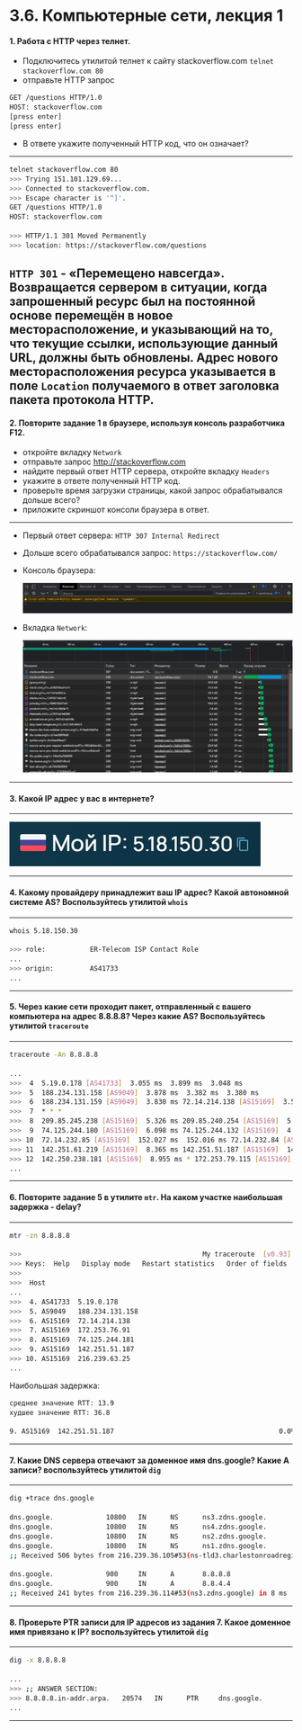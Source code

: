 # 3.6. Компьютерные сети, лекция 1

#### 1. Работа c HTTP через телнет.
- Подключитесь утилитой телнет к сайту stackoverflow.com
`telnet stackoverflow.com 80`
- отправьте HTTP запрос
```bash
GET /questions HTTP/1.0
HOST: stackoverflow.com
[press enter]
[press enter]
```
- В ответе укажите полученный HTTP код, что он означает?
---

```bash
telnet stackoverflow.com 80
>>> Trying 151.101.129.69...
>>> Connected to stackoverflow.com.
>>> Escape character is '^]'.
GET /questions HTTP/1.0
HOST: stackoverflow.com

>>> HTTP/1.1 301 Moved Permanently
>>> location: https://stackoverflow.com/questions
```
`HTTP 301` - «Перемещено навсегда». Возвращается сервером в ситуации, когда запрошенный ресурс был на постоянной 
основе перемещён в новое месторасположение, и указывающий на то, что текущие ссылки, использующие данный URL, 
должны быть обновлены. Адрес нового месторасположения ресурса указывается в поле `Location` получаемого в ответ 
заголовка пакета протокола HTTP.
---

#### 2. Повторите задание 1 в браузере, используя консоль разработчика F12.
- откройте вкладку `Network`
- отправьте запрос http://stackoverflow.com
- найдите первый ответ HTTP сервера, откройте вкладку `Headers`
- укажите в ответе полученный HTTP код.
- проверьте время загрузки страницы, какой запрос обрабатывался дольше всего?
- приложите скриншот консоли браузера в ответ.
---
 - Первый ответ сервера: `HTTP 307 Internal Redirect`
 - Дольше всего обрабатывался запрос: `https://stackoverflow.com/`
 - Консоль браузера:

    ![console](assets/browser-tools-tabs-console.jpg)

 - Вкладка `Network`:

    ![network](assets/browser-tools-tabs-network.jpg)

---

#### 3. Какой IP адрес у вас в интернете?

---

![whoer.net](assets/whoer-myip.jpg)

---

#### 4. Какому провайдеру принадлежит ваш IP адрес? Какой автономной системе AS? Воспользуйтесь утилитой `whois`

---
```bash
whois 5.18.150.30

>>> role:           ER-Telecom ISP Contact Role
...
>>> origin:         AS41733
...
```
---

#### 5. Через какие сети проходит пакет, отправленный с вашего компьютера на адрес 8.8.8.8? Через какие AS? Воспользуйтесь утилитой `traceroute`

---
```bash
traceroute -An 8.8.8.8

...
>>>  4  5.19.0.178 [AS41733]  3.055 ms  3.899 ms  3.048 ms
>>>  5  188.234.131.158 [AS9049]  3.878 ms  3.382 ms  3.380 ms
>>>  6  188.234.131.159 [AS9049]  3.830 ms 72.14.214.138 [AS15169]  3.585 ms 188.234.131.159 [AS9049]  3.580 ms
>>>  7  * * *
>>>  8  209.85.245.238 [AS15169]  5.326 ms 209.85.240.254 [AS15169]  5.313 ms 216.239.59.142 [AS15169]  4.794 ms
>>>  9  74.125.244.180 [AS15169]  6.098 ms 74.125.244.132 [AS15169]  4.755 ms 74.125.244.181 [AS15169]  5.524 ms
>>> 10  72.14.232.85 [AS15169]  152.027 ms  152.016 ms 72.14.232.84 [AS15169]  5.532 ms
>>> 11  142.251.61.219 [AS15169]  8.365 ms 142.251.51.187 [AS15169]  14.104 ms 209.85.254.135 [AS15169]  8.644 ms
>>> 12  142.250.238.181 [AS15169]  8.955 ms * 172.253.79.115 [AS15169]  7.373 ms
...
```
---

#### 6. Повторите задание 5 в утилите `mtr`. На каком участке наибольшая задержка - delay?

---
```bash
mtr -zn 8.8.8.8

>>>                                             My traceroute  [v0.93]
>>> Keys:  Help   Display mode   Restart statistics   Order of fields   quit
>>>                                                                      Packets               Pings
>>>  Host                                                              Loss%   Snt   Last   Avg  Best  Wrst StDev
...
>>>  4. AS41733  5.19.0.178                                             0.0%    22    2.9   3.4   2.8   8.3   1.2
>>>  5. AS9049   188.234.131.158                                        0.0%    22    2.9   3.9   2.9  12.3   1.9
>>>  6. AS15169  72.14.214.138                                          0.0%    22    3.1   3.4   2.9   4.2   0.5
>>>  7. AS15169  172.253.76.91                                          0.0%    22    2.9   3.6   2.7   8.1   1.1
>>>  8. AS15169  74.125.244.181                                         0.0%    21    8.0   6.4   3.7  14.5   2.9
>>>  9. AS15169  142.251.51.187                                         0.0%    21    6.9  13.9   6.7  36.8   8.6
>>> 10. AS15169  216.239.63.25                                          0.0%    21    8.5   8.3   7.4   9.9   0.6
...
```
Наибольшая задержка:
```bash
среднее значение RTT: 13.9 
худшее значение RTT: 36.8

9. AS15169  142.251.51.187                                         0.0%    21    6.9  13.9   6.7  36.8   8.6
```
---

#### 7. Какие DNS сервера отвечают за доменное имя dns.google? Какие A записи? воспользуйтесь утилитой `dig`

---
```bash
dig +trace dns.google

dns.google.             10800   IN      NS      ns3.zdns.google.
dns.google.             10800   IN      NS      ns4.zdns.google.
dns.google.             10800   IN      NS      ns2.zdns.google.
dns.google.             10800   IN      NS      ns1.zdns.google.
;; Received 506 bytes from 216.239.36.105#53(ns-tld3.charlestonroadregistry.com) in 8 ms

dns.google.             900     IN      A       8.8.8.8
dns.google.             900     IN      A       8.8.4.4
;; Received 241 bytes from 216.239.36.114#53(ns3.zdns.google) in 8 ms
```
---

#### 8. Проверьте PTR записи для IP адресов из задания 7. Какое доменное имя привязано к IP? воспользуйтесь утилитой `dig`

---
```bash
dig -x 8.8.8.8

...
>>> ;; ANSWER SECTION:
>>> 8.8.8.8.in-addr.arpa.   20574   IN      PTR     dns.google.
...
```
---


